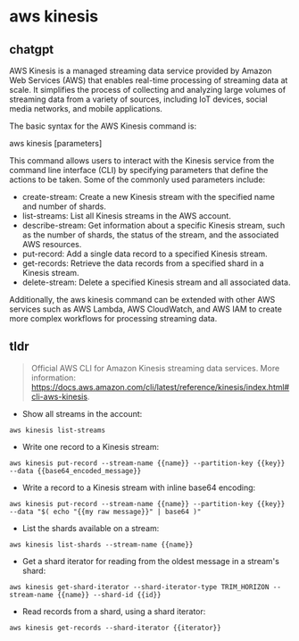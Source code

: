 # aws kinesis 
## chatgpt 
AWS Kinesis is a managed streaming data service provided by Amazon Web Services (AWS) that enables real-time processing of streaming data at scale. It simplifies the process of collecting and analyzing large volumes of streaming data from a variety of sources, including IoT devices, social media networks, and mobile applications.

The basic syntax for the AWS Kinesis command is:

aws kinesis [parameters]

This command allows users to interact with the Kinesis service from the command line interface (CLI) by specifying parameters that define the actions to be taken. Some of the commonly used parameters include:

- create-stream: Create a new Kinesis stream with the specified name and number of shards.
- list-streams: List all Kinesis streams in the AWS account.
- describe-stream: Get information about a specific Kinesis stream, such as the number of shards, the status of the stream, and the associated AWS resources.
- put-record: Add a single data record to a specified Kinesis stream.
- get-records: Retrieve the data records from a specified shard in a Kinesis stream.
- delete-stream: Delete a specified Kinesis stream and all associated data. 

Additionally, the aws kinesis command can be extended with other AWS services such as AWS Lambda, AWS CloudWatch, and AWS IAM to create more complex workflows for processing streaming data. 

## tldr 
 
> Official AWS CLI for Amazon Kinesis streaming data services.
> More information: <https://docs.aws.amazon.com/cli/latest/reference/kinesis/index.html#cli-aws-kinesis>.

- Show all streams in the account:

`aws kinesis list-streams`

- Write one record to a Kinesis stream:

`aws kinesis put-record --stream-name {{name}} --partition-key {{key}} --data {{base64_encoded_message}}`

- Write a record to a Kinesis stream with inline base64 encoding:

`aws kinesis put-record --stream-name {{name}} --partition-key {{key}} --data "$( echo "{{my raw message}}" | base64 )"`

- List the shards available on a stream:

`aws kinesis list-shards --stream-name {{name}}`

- Get a shard iterator for reading from the oldest message in a stream's shard:

`aws kinesis get-shard-iterator --shard-iterator-type TRIM_HORIZON --stream-name {{name}} --shard-id {{id}}`

- Read records from a shard, using a shard iterator:

`aws kinesis get-records --shard-iterator {{iterator}}`

